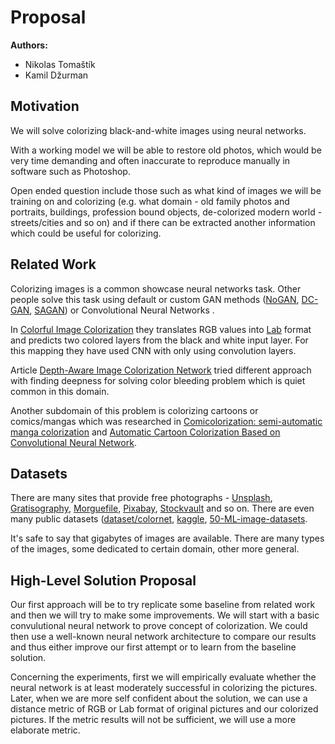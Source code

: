 
# Proposal
**Authors:**
* Nikolas Tomaštík
* Kamil Džurman

## Motivation 
We will solve colorizing black-and-white images using neural networks. 

With a working model we will be able to restore old photos, which would be very time demanding and often 
inaccurate to reproduce manually in software such as Photoshop.

Open ended question include those such as what kind of images we will be training on and colorizing 
(e.g. what domain - old family photos and portraits, buildings, profession bound objects, de-colorized 
modern world - streets/cities and so on) and if there can be extracted another information which could 
be useful for colorizing.

## Related Work
Colorizing images is a common showcase neural networks task. Other people solve this task using default 
or custom GAN methods ([NoGAN](https://github.com/jantic/DeOldify#what-is-nogan), 
[DC-GAN](https://arxiv.org/pdf/1511.06434.pdf), [SAGAN](https://arxiv.org/abs/1805.08318)) or 
Convolutional Neural Networks [](https://dl.acm.org/citation.cfm?id=2925974).

In [Colorful Image Colorization](https://arxiv.org/pdf/1603.08511.pdf) they translates RGB values 
into [Lab](https://en.wikipedia.org/wiki/CIELAB_color_space) format and predicts two colored layers
from the black and white input layer. For this mapping they have used CNN with only using convolution 
layers.

Article [Depth-Aware Image Colorization Network](https://dl.acm.org/citation.cfm?id=3267800) tried different 
approach with finding deepness for solving color bleeding problem which is quiet common in this domain.

Another subdomain of this problem is colorizing cartoons or comics/mangas which was researched 
in [Comicolorization: semi-automatic manga colorization](https://dl.acm.org/citation.cfm?id=3149430) 
and [Automatic Cartoon Colorization Based on Convolutional Neural Network](https://dl.acm.org/citation.cfm?id=3095742).

## Datasets

There are many sites that provide free photographs - [Unsplash](https://unsplash.com/), 
[Gratisography](https://gratisography.com/), [Morguefile](https://morguefile.com/), 
[Pixabay](https://pixabay.com/), [Stockvault](https://www.stockvault.net/) and so on. There are even 
many public datasets ([dataset/colornet](https://www.floydhub.com/emilwallner/datasets/colornet), 
[kaggle](https://www.kaggle.com/c/open-images-2019-object-detection/data), 
[50-ML-image-datasets](https://blog.cambridgespark.com/50-free-machine-learning-datasets-image-datasets-241852b03b49).

It's safe to say that gigabytes of images are available. There are many types of the images, some dedicated to certain 
domain, other more general. 

## High-Level Solution Proposal 

Our first approach will be to try replicate some baseline from related work and then we will try to make some
improvements. We will start with a basic convulutional neural network to prove concept of colorization. We could then use a well-known neural network architecture to compare our results and thus either improve our first attempt or to learn from the baseline solution. 

Concerning the experiments, first we will empirically evaluate whether the neural network is at least moderately successful in colorizing the pictures. Later, when we are more self confident about the solution, we can use a distance metric of RGB or Lab format of original pictures and our colorized pictures. If the metric results will not be sufficient, we will use a more elaborate metric.
